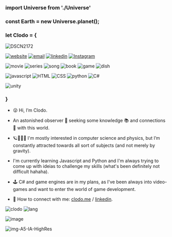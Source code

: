 <h3 > import Universe from './Universe'</h3>

<h3> const Earth = new Universe.planet();</h3>

<h3> let Clodo = {</h3>


![DSCN2172](https://user-images.githubusercontent.com/104923248/214688635-cd3537fc-eff6-4363-9bc0-26a6d3bf8b3f.JPG)

<a href="https://www.clodo.me">![website](https://img.shields.io/badge/website-clodo.me-blue)</a>
[![email](https://img.shields.io/badge/Gmail-D14836?style=flat&logo=gmail&logoColor=white)](mailto:clovianna@gmail.com)
<a href="https://www.linkedin.com/in/clodomirvianna/">![linkedin](https://img.shields.io/badge/LinkedIn-0077B5?style=flat&logo=linkedin&logoColor=white)</a>
<a href="https://www.instagram.com/viannaclodomir/">![Instagram](https://img.shields.io/badge/Instagram-%23E4405F.svg?style=flat&logo=Instagram&logoColor=white)</a>

![movie](https://img.shields.io/badge/movie-Perfect_Sense-lightblue)
![series](https://img.shields.io/badge/series-Violet_Evergarden-pink)
![song](https://img.shields.io/badge/song-One_Ok_Rock_Vandalize-red)
![book](https://img.shields.io/badge/book-Hitchhiker's_Guide_To_The_Galaxy-green)
![game](https://img.shields.io/badge/game-Shenmue-blue)
![dish](https://img.shields.io/badge/dish-rice_with_beans-yellow)


![javascript](https://img.shields.io/badge/JavaScript-323330?style=for-the-badge&logo=javascript&logoColor=F7DF1E)
![HTML](https://img.shields.io/badge/HTML5-E34F26?style=for-the-badge&logo=html5&logoColor=white)
![CSS](https://img.shields.io/badge/CSS3-1572B6?style=for-the-badge&logo=css3&logoColor=white)
![python](https://img.shields.io/badge/Python-FFD43B?style=for-the-badge&logo=python&logoColor=blue)
![C#](https://img.shields.io/badge/c%23-%23239120.svg?style=for-the-badge&logo=c-sharp&logoColor=white)

![unity](https://img.shields.io/badge/Unity-100000?style=for-the-badge&logo=unity&logoColor=white)



<h3>}</h3>

- 😜 Hi, I’m Clodo.
- An astonished observer 👀 seeking some knowledge 📚 and connections 🔗 with this world. 
- 🪐👨🏽‍💻 I'm mostly interested in computer science and physics, but I’m constantly attracted towards all sort of subjects (and not merely by gravity).
-  I'm currently learning Javascript and Python and I'm always trying to come up with ideias to challenge my skills (what's been definitely not difficult hahaha).  
- 🕹️ C# and game engines are in my plans, as I've been always into video-games and want to enter the world of game development.

- 👾 How to connect with me: [clodo.me](https://www.clodo.me) / [linkedin](https://www.linkedin.com/in/clodomirvianna/).

![clodo](https://github-readme-stats-git-masterrstaa-rickstaa.vercel.app/api?username=clodoN1109)
![lang](https://github-readme-stats.vercel.app/api/top-langs/?username=clodoN1109)

![image](https://user-images.githubusercontent.com/104923248/214860067-31ec57bb-0ada-4ebd-a5d0-699e69a13e1b.png)


![img-A5-IA-HighRes](https://user-images.githubusercontent.com/104923248/214646244-de595b1d-44e9-403b-b052-e4c5e4de004a.jpg)



<!---
clodoN1109/clodoN1109 is a ✨ special ✨ repository because its `README.md` (this file) appears on your GitHub profile.
You can click the Preview link to take a look at your changes.
--->
